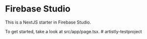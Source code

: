 # Firebase Studio

This is a NextJS starter in Firebase Studio.

To get started, take a look at src/app/page.tsx.
#   a r t i s t l y - t e s t p r o j e c t  
 